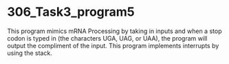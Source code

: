 # 306_Task3_program5
This program mimics mRNA Processing by taking in inputs and when a stop codon is typed in (the characters UGA, UAG, or UAA), 
the program will output the compliment of the input. 
This program implements interrupts by using the stack.
